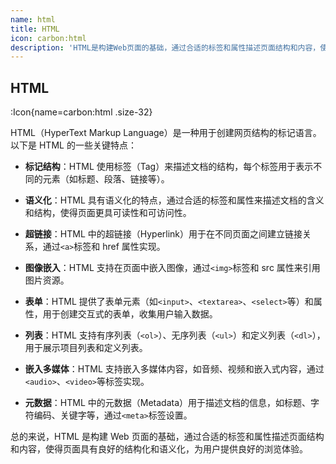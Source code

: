 ```yaml
---
name: html
title: HTML
icon: carbon:html
description: 'HTML是构建Web页面的基础，通过合适的标签和属性描述页面结构和内容，使得页面具有良好的结构化和语义化，为用户提供良好的浏览体验。'
---
```


## HTML

:Icon{name=carbon:html .size-32}

HTML（HyperText Markup Language）是一种用于创建网页结构的标记语言。以下是 HTML 的一些关键特点：

- **标记结构**：HTML 使用标签（Tag）来描述文档的结构，每个标签用于表示不同的元素（如标题、段落、链接等）。

- **语义化**：HTML 具有语义化的特点，通过合适的标签和属性来描述文档的含义和结构，使得页面更具可读性和可访问性。

- **超链接**：HTML 中的超链接（Hyperlink）用于在不同页面之间建立链接关系，通过`<a>`标签和 href 属性实现。

- **图像嵌入**：HTML 支持在页面中嵌入图像，通过`<img>`标签和 src 属性来引用图片资源。

- **表单**：HTML 提供了表单元素（如`<input>`、`<textarea>`、`<select>`等）和属性，用于创建交互式的表单，收集用户输入数据。

- **列表**：HTML 支持有序列表（`<ol>`）、无序列表（`<ul>`）和定义列表（`<dl>`），用于展示项目列表和定义列表。

- **嵌入多媒体**：HTML 支持嵌入多媒体内容，如音频、视频和嵌入式内容，通过`<audio>`、`<video>`等标签实现。

- **元数据**：HTML 中的元数据（Metadata）用于描述文档的信息，如标题、字符编码、关键字等，通过`<meta>`标签设置。

总的来说，HTML 是构建 Web 页面的基础，通过合适的标签和属性描述页面结构和内容，使得页面具有良好的结构化和语义化，为用户提供良好的浏览体验。
